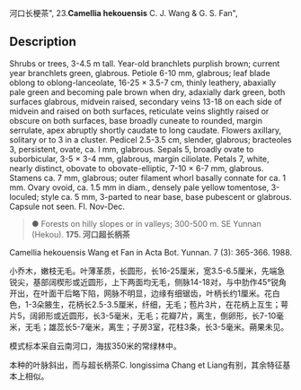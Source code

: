 河口长梗茶",
23.**Camellia hekouensis** C. J. Wang & G. S. Fan",

## Description
Shrubs or trees, 3-4.5 m tall. Year-old branchlets purplish brown; current year branchlets green, glabrous. Petiole 6-10 mm, glabrous; leaf blade oblong to oblong-lanceolate, 16-25 × 3.5-7 cm, thinly leathery, abaxially pale green and becoming pale brown when dry, adaxially dark green, both surfaces glabrous, midvein raised, secondary veins 13-18 on each side of midvein and raised on both surfaces, reticulate veins slightly raised or obscure on both surfaces, base broadly cuneate to rounded, margin serrulate, apex abruptly shortly caudate to long caudate. Flowers axillary, solitary or to 3 in a cluster. Pedicel 2.5-3.5 cm, slender, glabrous; bracteoles 3, persistent, ovate, ca. l mm, glabrous. Sepals 5, broadly ovate to suborbicular, 3-5 × 3-4 mm, glabrous, margin ciliolate. Petals 7, white, nearly distinct, obovate to obovate-elliptic, 7-10 × 6-7 mm, glabrous. Stamens ca. 7 mm, glabrous; outer filament whorl basally connate for ca. 1 mm. Ovary ovoid, ca. 1.5 mm in diam., densely pale yellow tomentose, 3-loculed; style ca. 5 mm, 3-parted to near base, base pubescent or glabrous. Capsule not seen. Fl. Nov-Dec.

> ●  Forests on hilly slopes or in valleys; 300-500 m. SE Yunnan (Hekou).
**175. 河口超长柄茶**

Camellia hekouensis Wang et Fan in Acta Bot. Yunnan. 7 (3): 365-366. 1988.

小乔木，嫩枝无毛。叶薄革质，长圆形，长16-25厘米，宽3.5-6.5厘米，先端急锐尖，基部阔楔形或近圆形，上下两面均无毛，侧脉14-18对，与中肋作45°锐角开出，在叶面干后略下陷，网脉不明显，边缘有细锯齿，叶柄长约1厘米。花白色，1-3朵腋生，花柄长2.5-3.5厘米，纤细，无毛；苞片3片，在花柄上互生；萼片5，阔卵形或近圆形，长3-5毫米，无毛；花瓣7片，离生，倒卵形，长7-10毫米，无毛；雄蕊长5-7毫米，离生；子房3室，花柱3条，长3-5毫米。蒴果未见。

模式标本采自云南河口，海拔350米的常绿林中。

本种的叶脉斜出，而与超长柄茶C. longissima Chang et Liang有别，其余特征基本上相似。
